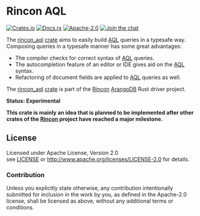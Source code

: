 
# Rincon AQL

[![Crates.io][crates_badge]][crate]
[![Docs.rs][docs_badge]][documentation]
[![Apache-2.0][license_badge]][Apache-2.0]
[![Join the chat][gitter_badge]][chat]

[crates_badge]: https://img.shields.io/crates/v/rincon_aql.svg
[docs_badge]: https://docs.rs/rincon_aql/badge.svg
[license_badge]: https://img.shields.io/badge/license-Apache%2D%2D2%2E0-blue.svg
[gitter_badge]: https://badges.gitter.im/innoave/rincon.svg

[crate]: https://crates.io/crates/rincon_aql
[documentation]: https://docs.rs/rincon_aql
[Apache-2.0]: https://www.apache.org/licenses/LICENSE-2.0
[chat]: https://gitter.im/innoave/rincon
[license]: ../LICENSE
[rincon]: https://github.com/innoave/rincon
[rincon_aql]: ../rincon_aql

The [rincon_aql] [crate] aims to easily build [AQL] queries in a typesafe way. Composing queries in a
typesafe manner has some great advantages:

* The compiler checks for correct syntax of [AQL] queries.
* The autocompletion feature of an editor or IDE gives aid on the [AQL] syntax.
* Refactoring of document fields are applied to [AQL] queries as well.

The [rincon_aql] [crate] is part of the [Rincon] [ArangoDB] Rust driver project.

**Status: Experimental**

**This crate is mainly an idea that is planned to be implemented after other crates of the [Rincon]
project have reached a major milestone.** 


## License

Licensed under Apache License, Version 2.0<br/>
see [LICENSE] or http://www.apache.org/licenses/LICENSE-2.0 for details.

### Contribution

Unless you explicitly state otherwise, any contribution intentionally submitted
for inclusion in the work by you, as defined in the Apache-2.0 license, shall be
licensed as above, without any additional terms or conditions.


[ArangoDB]: https://www.arangodb.org
[AQL]: https://docs.arangodb.com/3.2/AQL/index.html
[Rust]: https://www.rust-lang.org
